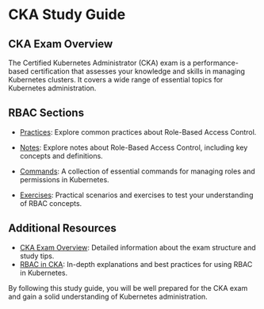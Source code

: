 # CKA Study Guide

## CKA Exam Overview
The Certified Kubernetes Administrator (CKA) exam is a performance-based certification that assesses your knowledge and skills in managing Kubernetes clusters. It covers a wide range of essential topics for Kubernetes administration.

## RBAC Sections
- [Practices](rbac/practices.md): Explore common practices about Role-Based Access Control.

- [Notes](rbac/notes.md): Explore notes about Role-Based Access Control, including key concepts and definitions.
- [Commands](rbac/commands.md): A collection of essential commands for managing roles and permissions in Kubernetes.
- [Exercises](rbac/exercises.md): Practical scenarios and exercises to test your understanding of RBAC concepts.

## Additional Resources
- [CKA Exam Overview](../docs/overview.md): Detailed information about the exam structure and study tips.
- [RBAC in CKA](../docs/rbac.md): In-depth explanations and best practices for using RBAC in Kubernetes.

By following this study guide, you will be well prepared for the CKA exam and gain a solid understanding of Kubernetes administration.